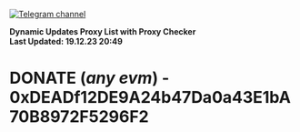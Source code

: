 [![Telegram channel](https://img.shields.io/endpoint?url=https://runkit.io/damiankrawczyk/telegram-badge/branches/master?url=https://t.me/n4z4v0d)](https://t.me/n4z4v0d) 

**Dynamic Updates Proxy List with Proxy Checker**  
**Last Updated: 19.12.23 20:49**

# DONATE (_any evm_) - 0xDEADf12DE9A24b47Da0a43E1bA70B8972F5296F2
